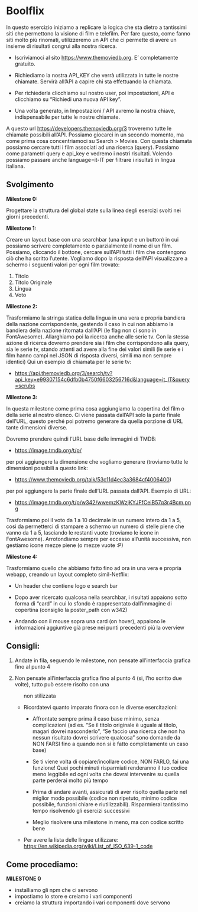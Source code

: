# Boolflix

In questo esercizio iniziamo a replicare la logica che sta dietro a tantissimi siti che
permettono la visione di film e telefilm.
Per fare questo, come fanno siti molto più rinomati, utilizzeremo un API che ci
permette di avere un insieme di risultati congrui alla nostra ricerca.

- Iscriviamoci al sito https://www.themoviedb.org. E’ completamente gratuito.

- Richiediamo la nostra API_KEY che verrà utilizzata in tutte le nostre
  chiamate. Servirà all’API a capire chi sta effettuando la chiamata.

- Per richiederla clicchiamo sul nostro user, poi impostazioni, API e clicchiamo
  su “Richiedi una nuova API key”.
- Una volta generato, in Impostazioni / API avremo la nostra chiave,
  indispensabile per tutte le nostre chiamate.

A questo url https://developers.themoviedb.org/3 troveremo tutte le chiamate
possibili all’API. Possiamo giocarci in un secondo momento, ma come prima cosa
concentriamoci su Search > Movies.
Con questa chiamata possiamo cercare tutti i film associati ad una ricerca (query).
Passiamo come parametri query e api_key e vedremo i nostri risultati. Volendo
possiamo passare anche language=it-IT per filtrare i risultati in lingua italiana.

## Svolgimento

**Milestone 0:**

Progettare la struttura del global state sulla linea degli esercizi svolti nei giorni
precedenti.

**Milestone 1:**

Creare un layout base con una searchbar (una input e un button) in cui possiamo
scrivere completamente o parzialmente il nome di un film. Possiamo, cliccando il
bottone, cercare sull’API tutti i film che contengono ciò che ha scritto l’utente.
Vogliamo dopo la risposta dell’API visualizzare a schermo i seguenti valori per ogni
film trovato:

1. Titolo
2. Titolo Originale
3. Lingua
4. Voto

**Milestone 2:**

Trasformiamo la stringa statica della lingua in una vera e propria bandiera della
nazione corrispondente, gestendo il caso in cui non abbiamo la bandiera della
nazione ritornata dall’API (le flag non ci sono in FontAwesome).
Allarghiamo poi la ricerca anche alle serie tv. Con la stessa azione di ricerca
dovremo prendere sia i film che corrispondono alla query, sia le serie tv, stando
attenti ad avere alla fine dei valori simili (le serie e i film hanno campi nel JSON di
risposta diversi, simili ma non sempre identici)
Qui un esempio di chiamata per le serie tv:

- https://api.themoviedb.org/3/search/tv?api_key=e99307154c6dfb0b4750f6603256716d&language=it_IT&query=scrubs

**Milestone 3:**

In questa milestone come prima cosa aggiungiamo la copertina del film o della serie
al nostro elenco. Ci viene passata dall’API solo la parte finale dell’URL, questo
perché poi potremo generare da quella porzione di URL tante dimensioni diverse.

Dovremo prendere quindi l’URL base delle immagini di TMDB:

- https://image.tmdb.org/t/p/

per poi aggiungere la dimensione che vogliamo generare
(troviamo tutte le dimensioni possibili a questo link:

- https://www.themoviedb.org/talk/53c11d4ec3a3684cf4006400)

per poi aggiungere la
parte finale dell’URL passata dall’API.
Esempio di URL:

- https://image.tmdb.org/t/p/w342/wwemzKWzjKYJFfCeiB57q3r4Bcm.png

Trasformiamo poi il voto da 1 a 10 decimale in un numero intero da 1 a 5, così da
permetterci di stampare a schermo un numero di stelle piene che vanno da 1 a 5,
lasciando le restanti vuote (troviamo le icone in FontAwesome).
Arrotondiamo sempre per eccesso all’unità successiva, non gestiamo icone mezze
piene (o mezze vuote :P)

**Milestone 4:**

Trasformiamo quello che abbiamo fatto fino ad ora in una vera e propria webapp,
creando un layout completo simil-Netflix:

- Un header che contiene logo e search bar

- Dopo aver ricercato qualcosa nella searchbar, i risultati appaiono sotto forma
  di “card” in cui lo sfondo è rappresentato dall’immagine di copertina (consiglio
  la poster_path con w342)

- Andando con il mouse sopra una card (on hover), appaiono le informazioni
  aggiuntive già prese nei punti precedenti più la overview

## Consigli:

1. Andate in fila, seguendo le milestone, non pensate all’interfaccia grafica fino
   al punto 4

2. Non pensate all’interfaccia grafica fino al punto 4 (si, l’ho scritto due volte),
   tutto può essere risolto con una <ul> non stilizzata

3. Ricordatevi quanto imparato finora con le diverse esercitazioni:

   - Affrontate sempre prima il caso base minimo, senza complicazioni (ad
     es. “Se il titolo originale è uguale al titolo, magari dovrei nasconderlo”,
     “Se faccio una ricerca che non ha nessun risultato dovrei scrivere
     qualcosa” sono domande da NON FARSI fino a quando non si è fatto
     completamente un caso base)

   - Se ti viene volta di copiare/incollare codice, NON FARLO, fai una
     funzione! Quei pochi minuti risparmiati renderanno il tuo codice meno
     leggibile ed ogni volta che dovrai intervenire su quella parte perderai
     molto più tempo

   - Prima di andare avanti, assicurati di aver risolto quella parte nel miglior
     modo possibile (codice non ripetuto, minimo codice possibile, funzioni
     chiare e riutilizzabili). Risparmierai tantissimo tempo risolvendo gli
     esercizi successivi

   - Meglio risolvere una milestone in meno, ma con codice scritto bene

4. Per avere la lista delle lingue utilizzare:
   https://en.wikipedia.org/wiki/List_of_ISO_639-1_code

## Come procediamo:

**MILESTONE 0**

- installiamo gli npm che ci servono
- impostiamo lo store e creiamo i vari componenti
- creiamo la struttura importando i vari componenti dove servono
